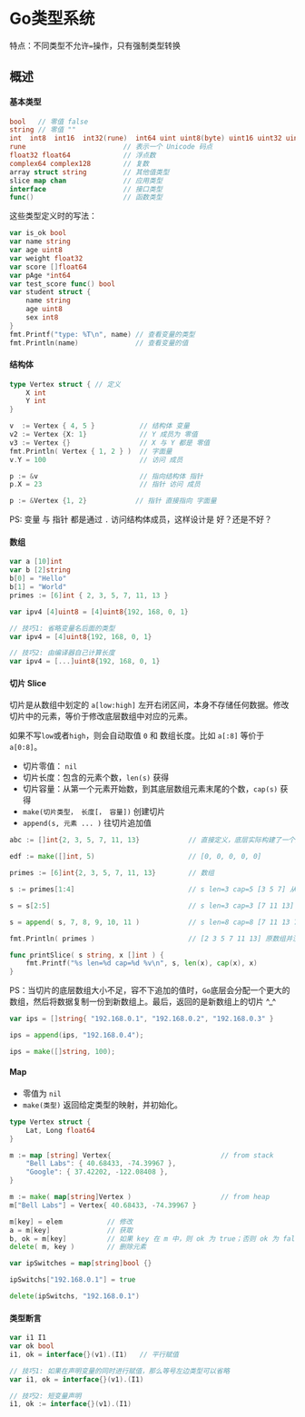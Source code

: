 # Go类型系统

特点：不同类型不允许`=`操作，只有强制类型转换

## 概述

#### 基本类型

```go
bool   // 零值 false
string // 零值 ""
int  int8  int16  int32(rune)  int64 uint uint8(byte) uint16 uint32 uint64 uintptr // 零值 0
rune                        // 表示一个 Unicode 码点
float32 float64             // 浮点数
complex64 complex128        // 复数
array struct string         // 其他值类型
slice map chan              // 应用类型
interface                   // 接口类型
func()                      // 函数类型
```

这些类型定义时的写法：

```go
var is_ok bool
var name string
var age uint8
var weight float32
var score []float64
var pAge *int64
var test_score func() bool
var student struct {
    name string
    age uint8
    sex int8
}
fmt.Printf("type: %T\n", name) // 查看变量的类型
fmt.Println(name)              // 查看变量的值
```

#### 结构体

```go
type Vertex struct { // 定义
    X int
    Y int
}

v  := Vertex { 4, 5 }           // 结构体 变量
v2 := Vertex {X: 1}             // Y 成员为 零值
v3 := Vertex {}                 // X 与 Y 都是 零值  
fmt.Println( Vertex { 1, 2 } )  // 字面量
v.Y = 100                       // 访问 成员

p := &v                         // 指向结构体 指针     
p.X = 23                        // 指针 访问 成员

p := &Vertex {1, 2}            // 指针 直接指向 字面量
```

PS: 变量 与 指针 都是通过 `.` 访问结构体成员，这样设计是 好？还是不好？


#### 数组

```go
var a [10]int
var b [2]string
b[0] = "Hello"
b[1] = "World"
primes := [6]int { 2, 3, 5, 7, 11, 13 }

var ipv4 [4]uint8 = [4]uint8{192, 168, 0, 1}

// 技巧1: 省略变量名后面的类型
var ipv4 = [4]uint8{192, 168, 0, 1}

// 技巧2: 由编译器自己计算长度
var ipv4 = [...]uint8{192, 168, 0, 1}
```

#### 切片 Slice

切片是从数组中划定的 `a[low:high]` 左开右闭区间，本身不存储任何数据。修改切片中的元素，等价于修改底层数组中对应的元素。

如果不写`low`或者`high`，则会自动取值 `0` 和 数组长度。比如 `a[:8]` 等价于 `a[0:8]`。

- 切片零值： `nil`
- 切片长度：包含的元素个数，`len(s)` 获得 
- 切片容量：从第一个元素开始数，到其底层数组元素末尾的个数，`cap(s)` 获得
- `make(切片类型， 长度[， 容量])` 创建切片
- `append(s, 元素 ... )` 往切片追加值 

```go
abc := []int{2, 3, 5, 7, 11, 13}            // 直接定义，底层实际构建了一个数组

edf := make([]int, 5)                       // [0, 0, 0, 0, 0]

primes := [6]int{2, 3, 5, 7, 11, 13}        // 数组

s := primes[1:4]                            // s len=3 cap=5 [3 5 7] 从数组中划定 切片

s = s[2:5]                                  // s len=3 cap=3 [7 11 13] 基于s, 重新划定范围

s = append( s, 7, 8, 9, 10, 11 )            // s len=8 cap=8 [7 11 13 7 8 9 10 11]

fmt.Println( primes )                       // [2 3 5 7 11 13] 原数组并没有改变

func printSlice( s string, x []int ) {
	fmt.Printf("%s len=%d cap=%d %v\n", s, len(x), cap(x), x)
}
```

PS：当切片的底层数组大小不足，容不下追加的值时，`Go`底层会分配一个更大的数组，然后将数据复制一份到新数组上。最后，返回的是新数组上的切片 ^_^

```go
var ips = []string{ "192.168.0.1", "192.168.0.2", "192.168.0.3" }

ips = append(ips, "192.168.0.4");

ips = make([]string, 100);
```


#### Map

- 零值为 `nil`
- `make(类型)` 返回给定类型的映射，并初始化。

```go
type Vertex struct {
	Lat, Long float64
}

m := map [string] Vertex{                           // from stack
    "Bell Labs": { 40.68433, -74.39967 },
    "Google": { 37.42202, -122.08408 },
}

m := make( map[string]Vertex )                      // from heap
m["Bell Labs"] = Vertex{ 40.68433, -74.39967 }

m[key] = elem           // 修改
a = m[key]              // 获取
b, ok = m[key]          // 如果 key 在 m 中，则 ok 为 true；否则 ok 为 false, b 为零值
delete( m, key )        // 删除元素
```

```go
var ipSwitches = map[string]bool {}

ipSwitchs["192.168.0.1"] = true

delete(ipSwitchs, "192.168.0.1")
```

#### 类型断言

```go
var i1 I1
var ok bool
i1, ok = interface{}(v1).(I1)   // 平行赋值

// 技巧1: 如果在声明变量的同时进行赋值，那么等号左边类型可以省略
var i1, ok = interface{}(v1).(I1)

// 技巧2: 短变量声明
i1, ok := interface{}(v1).(I1)
```